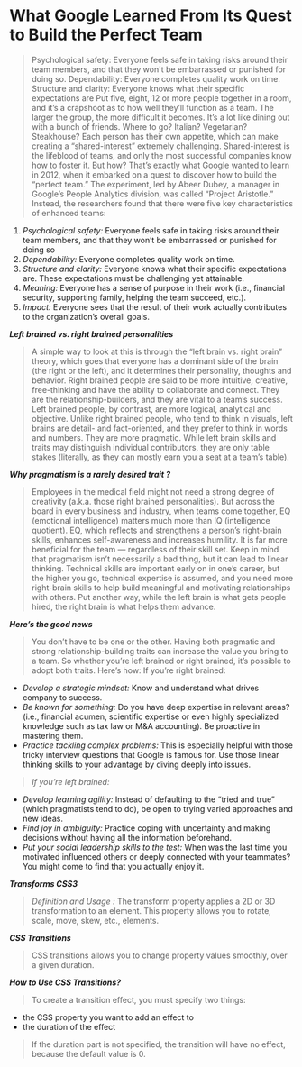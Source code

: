# What Google Learned From Its Quest to Build the Perfect Team

> Psychological safety: Everyone feels safe in taking risks around their team members, and that they won't be embarrassed or punished for doing so. Dependability: Everyone completes quality work on time. Structure and clarity: Everyone knows what their specific expectations are
> Put five, eight, 12 or more people together in a room, and it’s a crapshoot as to how well they’ll function as a team. The larger the group, the more difficult it becomes. It’s a lot like dining out with a bunch of friends. Where to go? Italian? Vegetarian? Steakhouse? Each person has their own appetite, which can make creating a “shared-interest” extremely challenging. Shared-interest is the lifeblood of teams, and only the most successful companies know how to foster it. But how?
> That’s exactly what Google wanted to learn in 2012, when it embarked on a quest to discover how to build the “perfect team.” The experiment, led by Abeer Dubey, a manager in Google’s People Analytics division, was called “Project Aristotle.”
> Instead, the researchers found that there were five key characteristics of enhanced teams:

1. *Psychological safety:* Everyone feels safe in taking risks around their team members, and that they won’t be embarrassed or punished for doing so
2. *Dependability:* Everyone completes quality work on time.
3. *Structure and clarity:* Everyone knows what their specific expectations are. These expectations must be challenging yet attainable.
4. *Meaning:* Everyone has a sense of purpose in their work (i.e., financial security, supporting family, helping the team succeed, etc.).
5. *Impact:* Everyone sees that the result of their work actually contributes to the organization’s overall goals.

***Left brained vs. right brained personalities***

> A simple way to look at this is through the “left brain vs. right brain” theory, which goes that everyone has a dominant side of the brain (the right or the left), and it determines their personality, thoughts and behavior. Right brained people are said to be more intuitive, creative, free-thinking and have the ability to collaborate and connect. They are the relationship-builders, and they are vital to a team’s success. Left brained people, by contrast, are more logical, analytical and objective. Unlike right brained people, who tend to think in visuals, left brains are detail- and fact-oriented, and they prefer to think in words and numbers. They are more pragmatic. While left brain skills and traits may distinguish individual contributors, they are only table stakes (literally, as they can mostly earn you a seat at a team’s table).

***Why pragmatism is a rarely desired trait ?***

> Employees in the medical field might not need a strong degree of creativity (a.k.a. those right brained personalities). But across the board in every business and industry, when teams come together, EQ (emotional intelligence) matters much more than IQ (intelligence quotient). EQ, which reflects and strengthens a person’s right-brain skills, enhances self-awareness and increases humility. It is far more beneficial for the team — regardless of their skill set. Keep in mind that pragmatism isn’t necessarily a bad thing, but it can lead to linear thinking. Technical skills are important early on in one’s career, but the higher you go, technical expertise is assumed, and you need more right-brain skills to help build meaningful and motivating relationships with others. Put another way, while the left brain is what gets people hired, the right brain is what helps them advance.

***Here’s the good news***

> You don’t have to be one or the other. Having both pragmatic and strong relationship-building traits can increase the value you bring to a team. So whether you’re left brained or right brained, it’s possible to adopt both traits. Here’s how:
> If you’re right brained:

* *Develop a strategic mindset:* Know and understand what drives company to success.
* *Be known for something:* Do you have deep expertise in relevant areas? (i.e., financial acumen, scientific expertise or even highly specialized knowledge such as tax law or M&A accounting). Be proactive in mastering them.
* *Practice tackling complex problems:* This is especially helpful with those tricky interview questions that Google is famous for. Use those linear thinking skills to your advantage by diving deeply into issues.

> *If you’re left brained:*

* *Develop learning agility:* Instead of defaulting to the “tried and true” (which pragmatists tend to do), be open to trying varied approaches and new ideas.
* *Find joy in ambiguity:* Practice coping with uncertainty and making decisions without having all the information beforehand.
* *Put your social leadership skills to the test:* When was the last time you motivated influenced others or deeply connected with your teammates? You might come to find that you actually enjoy it.

***Transforms CSS3***

> *Definition and Usage :* The transform property applies a 2D or 3D transformation to an element. This property allows you to rotate, scale, move, skew, etc., elements.

***CSS Transitions***

> CSS transitions allows you to change property values smoothly, over a given duration.

***How to Use CSS Transitions?***

> To create a transition effect, you must specify two things:

* the CSS property you want to add an effect to
* the duration of the effect

> If the duration part is not specified, the transition will have no effect, because the default value is 0.
